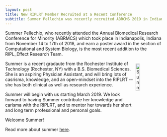 ```yaml
---
layout: post
title: New RIPLRT Member Recruited at a Recent Conference 
subtitle: Summer Pellechio was recently recruited ABRCMS 2019 in Indianapolis, Indiana
---
```


Summer Pellechio, who recently attended the Annual Biomedical Research Conference for Minority (ABRMCS) which took place in Indianapolis, Indiana from November 14 to 17th of 2018, and earn a poster award in the section of Computational and System Biology, is the most recent addition to the RIPL_Effect Research Team. 

<img src="/img/Summer.png" alt="Summer Pellechio" align="right" style="width: 15%; height: 15%; margin:8px">
Summer is a recent gradaute from the Rochester Institute of Technology (Rochester, NY) with a B.S. Biomedical Sciences. She is an aspiring Physician Assistant, and will bring lots of casrisma, knowledge, and an open-mindset into the RIPLRT -- she has both clinical as well as research experience. 

Summer will begin with us starting March 2019. We look forward to having Summer contribute her knowledge and carisma with the RIPLRT, and to mentor her towards her short and long term professional and personal goals.

Welcome Summer!

Read more about summer [here](https://www.riplrt.com/members/#Summer%20Pellechio).